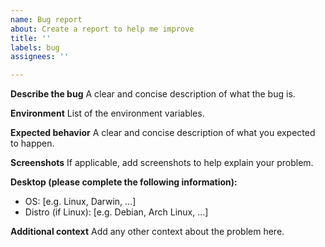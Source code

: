 ```yaml
---
name: Bug report
about: Create a report to help me improve
title: ''
labels: bug
assignees: ''

---
```


**Describe the bug**
A clear and concise description of what the bug is.

**Environment**
List of the environment variables.

**Expected behavior**
A clear and concise description of what you expected to happen.

**Screenshots**
If applicable, add screenshots to help explain your problem.

**Desktop (please complete the following information):**
 - OS: [e.g. Linux, Darwin, ...]
- Distro (if Linux): [e.g. Debian, Arch Linux, ...]

**Additional context**
Add any other context about the problem here.
